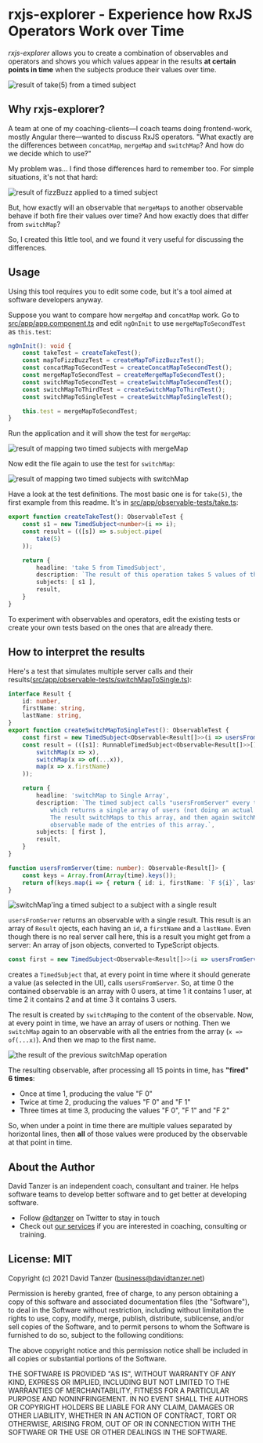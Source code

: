# rxjs-explorer - Experience how RxJS Operators Work over Time

_rxjs-explorer_ allows you to create a combination of observables
and operators and shows you which values appear in the results
**at certain points in time** when the subjects produce their values over time.

![result of take(5) from a timed subject](./doc/take-5.gif)

## Why rxjs-explorer?

A team at one of my coaching-clients&mdash;I coach teams doing frontend-work, mostly Angular there&mdash;wanted to discuss RxJS
operators. "What exactly are the differences between `concatMap`,
`mergeMap` and `switchMap`? And how do we decide which to use?"

My problem was... I find those differences hard to remember too. For simple situations, it's not that hard:

![result of fizzBuzz applied to a timed subject](./doc/fizz-buzz.gif)

But, how exactly will an observable that `mergeMap`s to another observable behave if both fire their values over time? And how exactly does that differ from `switchMap`?

So, I created this little tool, and we found it very useful for discussing the differences.

## Usage

Using this tool requires you to edit some code, but it's a tool aimed at software developers anyway.

Suppose you want to compare how `mergeMap` and `concatMap` work. Go to [src/app/app.component.ts](./src/app/app.component.ts) and edit `ngOnInit` to use `mergeMapToSecondTest` as `this.test`:

```typescript
ngOnInit(): void {
    const takeTest = createTakeTest();
    const mapToFizzBuzzTest = createMapToFizzBuzzTest();
    const concatMapToSecondTest = createConcatMapToSecondTest();
    const mergeMapToSecondTest = createMergeMapToSecondTest();
    const switchMapToSecondTest = createSwitchMapToSecondTest();
    const switchMapToThirdTest = createSwitchMapToThirdTest();
    const switchMapToSingleTest = createSwitchMapToSingleTest();

    this.test = mergeMapToSecondTest;
}
```

Run the application and it will show the test for `mergeMap`:

![result of mapping two timed subjects with mergeMap](./doc/merge-map-to-second.gif)

Now edit the file again to use the test for `switchMap`:

![result of mapping two timed subjects with switchMap](./doc/switch-map-to-second.gif)

Have a look at the test definitions. The most basic one is for `take(5)`, the first example from this readme. It's in [src/app/observable-tests/take.ts](./src/app/observable-tests/take.ts):

```typescript
export function createTakeTest(): ObservableTest {
    const s1 = new TimedSubject<number>(i => i);
    const result = (([s]) => s.subject.pipe(
        take(5)
    ));

    return {
        headline: 'take 5 from TimedSubject',
        description: `The result of this operation takes 5 values of the original TimedSubject`,
        subjects: [ s1 ],
        result,
    }
}
```

To experiment with observables and operators, edit the existing tests or create your own tests based on the ones that are already there.

## How to interpret the results

Here's a test that simulates multiple server calls and their results([src/app/observable-tests/switchMapToSingle.ts](./src/app/observable-tests/switchMapToSingle.ts)):

```typescript
interface Result {
	id: number,
	firstName: string,
	lastName: string,
}
export function createSwitchMapToSingleTest(): ObservableTest {
	const first = new TimedSubject<Observable<Result[]>>(i => usersFromServer(i));
	const result = (([s1]: RunnableTimedSubject<Observable<Result[]>>[]) => s1.subject.pipe(
		switchMap(x => x),
		switchMap(x => of(...x)),
		map(x => x.firstName)
	));

	return {
		headline: 'switchMap to Single Array',
		description: `The timed subject calls "usersFromServer" every time it fires, 
			which returns a single array of users (not doing an actual server call).
			The result switchMaps to this array, and then again switchMaps to a new
			observable made of the entries of this array.`,
		subjects: [ first ],
		result,
	}
}

function usersFromServer(time: number): Observable<Result[]> {
	const keys = Array.from(Array(time).keys());
	return of(keys.map(i => { return { id: i, firstName: `F ${i}`, lastName: `L ${i}` }}));
}
```

![switchMap'ing a timed subject to a subject with a single result](./doc/switch-map-to-single-array.gif)

`usersFromServer` returns an observable with a single result. This result is an array of `Result` ojects, each having an `id`, a `firstName` and a `lastName`. Even though there is no real server call here, this is a result you might get from a server: An array of json objects, converted to TypeScript objects.

```typescript
const first = new TimedSubject<Observable<Result[]>>(i => usersFromServer(i));
```

creates a `TimedSubject` that, at every point in time where it should generate a value (as selected in the UI), calls `usersFromServer`. So, at time 0 the contained observable is an array with 0 users, at time 1 it contains 1 user, at time 2 it contains 2 and at time 3 it contains 3 users.

The result is created by `switchMap`ing to the content of the observable. Now, at every point in time, we have an array of users or nothing. Then we `switchMap` again to an observable with all the entries from the array (`x => of(...x)`). And then we map to the first name.

![the result of the previous switchMap operation](./doc/switch-map-to-single-results.png)

The resulting observable, after processing all 15 points in time, has **"fired" 6 times**:

* Once at time 1, producing the value "F 0"
* Twice at time 2, producing the values "F 0" and "F 1"
* Three times at time 3, producing the values "F 0", "F 1" and "F 2"

So, when under a point in time there are multiple values separated by horizontal lines, then **all** of those values were produced by the observable at that point in time.

## About the Author

David Tanzer is an independent coach, consultant and trainer. He helps software teams to develop better software and to get better at developing software.

* Follow [@dtanzer](https://twitter.com/dtanzer) on Twitter to stay in touch
* Check out [our services](https://www.devteams.at/services/) if you are interested in coaching, consulting or training.

## License: MIT

Copyright (c) 2021 David Tanzer (business@davidtanzer.net)

Permission is hereby granted, free of charge, to any person obtaining a copy
of this software and associated documentation files (the "Software"), to deal
in the Software without restriction, including without limitation the rights
to use, copy, modify, merge, publish, distribute, sublicense, and/or sell
copies of the Software, and to permit persons to whom the Software is
furnished to do so, subject to the following conditions:

The above copyright notice and this permission notice shall be included in all
copies or substantial portions of the Software.

THE SOFTWARE IS PROVIDED "AS IS", WITHOUT WARRANTY OF ANY KIND, EXPRESS OR
IMPLIED, INCLUDING BUT NOT LIMITED TO THE WARRANTIES OF MERCHANTABILITY,
FITNESS FOR A PARTICULAR PURPOSE AND NONINFRINGEMENT. IN NO EVENT SHALL THE
AUTHORS OR COPYRIGHT HOLDERS BE LIABLE FOR ANY CLAIM, DAMAGES OR OTHER
LIABILITY, WHETHER IN AN ACTION OF CONTRACT, TORT OR OTHERWISE, ARISING FROM,
OUT OF OR IN CONNECTION WITH THE SOFTWARE OR THE USE OR OTHER DEALINGS IN THE
SOFTWARE.

